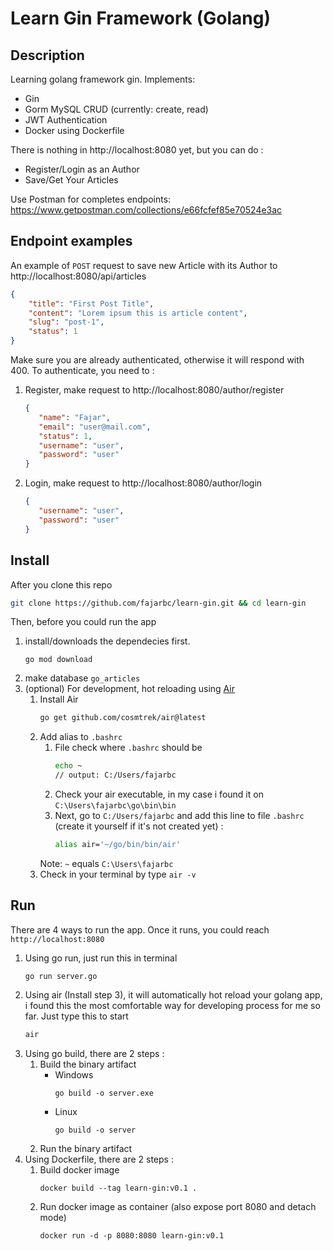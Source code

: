 # Learn Gin Framework (Golang)

## Description
Learning golang framework gin.
Implements:
   - Gin
   - Gorm MySQL CRUD (currently: create, read)
   - JWT Authentication
   - Docker using Dockerfile

There is nothing in http://localhost:8080 yet, but you can do :
   - Register/Login as an Author
   - Save/Get Your Articles

Use Postman for completes endpoints: https://www.getpostman.com/collections/e66fcfef85e70524e3ac

## Endpoint examples
An example of `POST` request to save new Article with its Author to http://localhost:8080/api/articles 
```json
{
    "title": "First Post Title",
    "content": "Lorem ipsum this is article content",
    "slug": "post-1",
    "status": 1
}
```
Make sure you are already authenticated, otherwise it will respond with 400.
To authenticate, you need to :
1. Register, make request to http://localhost:8080/author/register
   ```json
   {
      "name": "Fajar",
      "email": "user@mail.com",
      "status": 1,
      "username": "user",
      "password": "user"
   }
   ```
2. Login, make request to http://localhost:8080/author/login
   ```json
   {
      "username": "user",
      "password": "user"
   }
   ```

## Install
After you clone this repo
```bash
git clone https://github.com/fajarbc/learn-gin.git && cd learn-gin
```
Then, before you could run the app
1. install/downloads the dependecies first.
   ```
   go mod download
   ```
2. make database `go_articles`
3. (optional) For development, hot reloading using [Air](https://github.com/cosmtrek/air)
   1. Install Air
      ```bash
      go get github.com/cosmtrek/air@latest
      ```
   2. Add alias to `.bashrc`
      1. File check where `.bashrc` should be
         ```bash
         echo ~
         // output: C:/Users/fajarbc
         ```
      2. Check your air executable, in my case i found it on `C:\Users\fajarbc\go\bin\bin`
      3. Next, go to `C:/Users/fajarbc` and add this line to file `.bashrc` (create it yourself if it's not created yet) :
         ```bash
         alias air='~/go/bin/bin/air'
         ```
      Note: `~` equals `C:\Users\fajarbc`
   3. Check in your terminal by type ```air -v```


## Run
There are 4 ways to run the app. Once it runs, you could reach `http://localhost:8080`
1. Using go run, just run this in terminal
   ```
   go run server.go
   ```
2. Using air (Install step 3), it will automatically hot reload your golang app, i found this the most comfortable way for developing process for me so far. Just type this to start
   ```bash
   air
   ```
3. Using go build, there are 2 steps :
   1. Build the binary artifact
      - Windows
         ```
         go build -o server.exe
         ```
      - Linux
         ```
         go build -o server
         ```
   2. Run the binary artifact
4. Using Dockerfile, there are 2 steps :
   1. Build docker image
      ```
      docker build --tag learn-gin:v0.1 .
      ```
   2. Run docker image as container (also expose port 8080 and detach mode)
      ```
      docker run -d -p 8080:8080 learn-gin:v0.1
      ```
